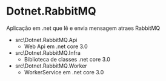 # Dotnet.RabbitMQ
Aplicação em .net que lê e envia mensagem atraes RabbitMQ

- src\Dotnet.RabbitMQ.Api 
  - Web Api em .net core 3.0
- src\Dotnet.RabbitMQ.Infra 
  - Biblioteca de classes .net core 3.0
- src\Dotnet.RabbitMQ.Worker 
  - WorkerService em .net core 3.0
